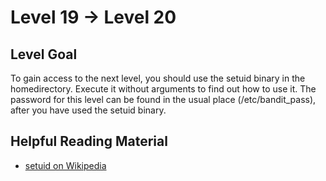 # **Level 19 → Level 20**

## Level Goal
To gain access to the next level, you should use the setuid binary in the homedirectory. Execute it without arguments to find out how to use it. The password for this level can be found in the usual place (/etc/bandit_pass), after you have used the setuid binary.

## Helpful Reading Material
* [setuid on Wikipedia](https://en.wikipedia.org/wiki/Setuid)

